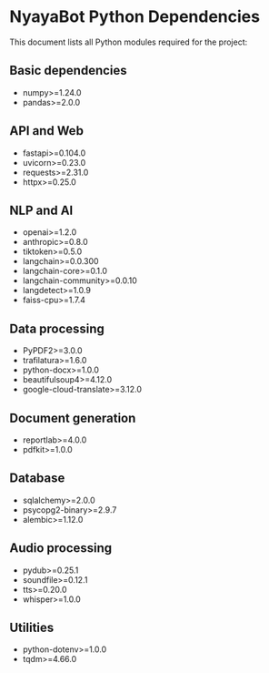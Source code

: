 # NyayaBot Python Dependencies

This document lists all Python modules required for the project:

## Basic dependencies
- numpy>=1.24.0
- pandas>=2.0.0

## API and Web
- fastapi>=0.104.0
- uvicorn>=0.23.0
- requests>=2.31.0
- httpx>=0.25.0

## NLP and AI
- openai>=1.2.0
- anthropic>=0.8.0
- tiktoken>=0.5.0
- langchain>=0.0.300
- langchain-core>=0.1.0
- langchain-community>=0.0.10
- langdetect>=1.0.9
- faiss-cpu>=1.7.4

## Data processing
- PyPDF2>=3.0.0
- trafilatura>=1.6.0
- python-docx>=1.0.0
- beautifulsoup4>=4.12.0
- google-cloud-translate>=3.12.0

## Document generation
- reportlab>=4.0.0
- pdfkit>=1.0.0

## Database
- sqlalchemy>=2.0.0
- psycopg2-binary>=2.9.7
- alembic>=1.12.0

## Audio processing
- pydub>=0.25.1
- soundfile>=0.12.1
- tts>=0.20.0
- whisper>=1.0.0

## Utilities
- python-dotenv>=1.0.0
- tqdm>=4.66.0